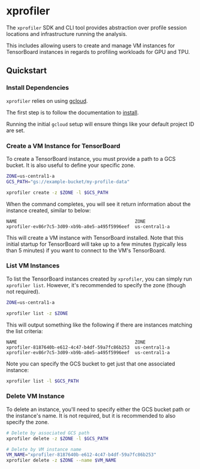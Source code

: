 # xprofiler

The `xprofiler` SDK and CLI tool provides abstraction over profile session
locations and infrastructure running the analysis.

This includes allowing users to create and manage VM instances for TensorBoard
instances in regards to profiling workloads for GPU and TPU.

## Quickstart

### Install Dependencies

`xprofiler` relies on using [gcloud](https://cloud.google.com/sdk).

The first step is to follow the documentation to [install](https://cloud.google.com/sdk/docs/install).

Running the initial `gcloud` setup will ensure things like your default project
ID are set.

### Create a VM Instance for TensorBoard

To create a TensorBoard instance, you must provide a path to a GCS bucket.
It is also useful to define your specific zone.

```bash
ZONE=us-central1-a
GCS_PATH="gs://example-bucket/my-profile-data"

xprofiler create -z $ZONE -l $GCS_PATH
```

When the command completes, you will see it return information about the
instance created, similar to below:

```
NAME                                            ZONE
xprofiler-ev86r7c5-3d09-xb9b-a8e5-a495f5996eef  us-central1-a
```

This will create a VM instance with TensorBoard installed. Note that this
initial startup for TensorBoard will take up to a few minutes (typically less
than 5 minutes) if you want to connect to the VM's TensorBoard.

### List VM Instances

To list the TensorBoard instances created by `xprofiler`, you can simply run
`xprofiler list`. However, it's recommended to specify the zone (though not
required).

```bash
ZONE=us-central1-a

xprofiler list -z $ZONE
```

This will output something like the following if there are instances matching
the list criteria:

```
NAME                                            ZONE
xprofiler-8187640b-e612-4c47-b4df-59a7fc86b253  us-central1-a
xprofiler-ev86r7c5-3d09-xb9b-a8e5-a495f5996eef  us-central1-a
```

Note you can specify the GCS bucket to get just that one associated instance:

```bash
xprofiler list -l $GCS_PATH
```

### Delete VM Instance

To delete an instance, you'll need to specify either the GCS bucket path or the
instance's name. It is not required, but it is recommended to also specify the
zone.

```bash
# Delete by associated GCS path
xprofiler delete -z $ZONE -l $GCS_PATH

# Delete by VM instance name
VM_NAME="xprofiler-8187640b-e612-4c47-b4df-59a7fc86b253"
xprofiler delete -z $ZONE --name $VM_NAME

